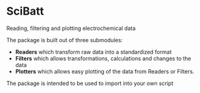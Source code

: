 # SciBatt
Reading, filtering and plotting electrochemical data

The package is built out of three submodules: 
- **Readers** which transform raw data into a standardized format
- **Filters** which allows transformations, calculations and changes to the data
- **Plotters** which allows easy plotting of the data from Readers or Filters.

The package is intended to be used to import into your own script
